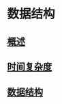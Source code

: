 # 数据结构
## [概述](https://github.com/iii17-grace/Computer_Science/blob/master/%E6%95%B0%E6%8D%AE%E7%BB%93%E6%9E%84/%E6%95%B0%E6%8D%AE%E7%BB%93%E6%9E%84-%E6%A6%82%E8%BF%B0.md)       
## [时间复杂度](https://github.com/iii17-grace/Computer_Science/blob/master/%E6%95%B0%E6%8D%AE%E7%BB%93%E6%9E%84/%E6%95%B0%E6%8D%AE%E7%BB%93%E6%9E%84-%E6%97%B6%E9%97%B4%E5%A4%8D%E6%9D%82%E5%BA%A6.md)       
## [数据结构](https://github.com/iii17-grace/Computer_Science/blob/master/%E6%95%B0%E6%8D%AE%E7%BB%93%E6%9E%84/%E6%95%B0%E6%8D%AE%E7%BB%93%E6%9E%84-%E5%86%85%E5%AE%B9.md)       
